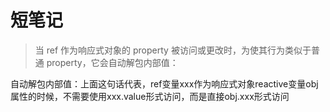 # 短笔记

> 当 ref 作为响应式对象的 property 被访问或更改时，为使其行为类似于普通 property，它会自动解包内部值：

自动解包内部值：上面这句话代表，ref变量xxx作为响应式对象reactive变量obj属性的时候，不需要使用xxx.value形式访问，而是直接obj.xxx形式访问
